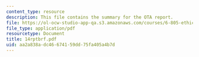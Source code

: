 ```yaml
---
content_type: resource
description: This file contains the summary for the OTA report.
file: https://ol-ocw-studio-app-qa.s3.amazonaws.com/courses/6-805-ethics-and-the-law-on-the-electronic-frontier-fall-2005/aa2a838adc46674159dd75fa405a4b7d_14rptbrf.pdf
file_type: application/pdf
resourcetype: Document
title: 14rptbrf.pdf
uid: aa2a838a-dc46-6741-59dd-75fa405a4b7d
---
```

